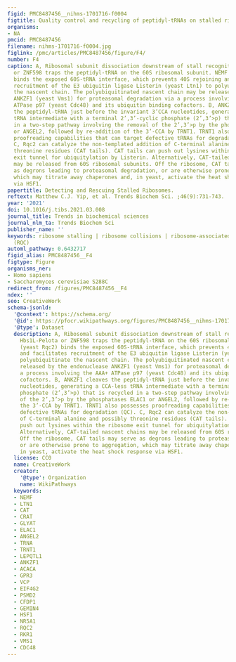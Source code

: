 ```yaml
---
figid: PMC8487456__nihms-1701716-f0004
figtitle: Quality control and recycling of peptidyl-tRNAs on stalled ribosomes
organisms:
- NA
pmcid: PMC8487456
filename: nihms-1701716-f0004.jpg
figlink: /pmc/articles/PMC8487456/figure/F4/
number: F4
caption: A, Ribosomal subunit dissociation downstream of stall recognition by Hbs1L-Pelota
  or ZNF598 traps the peptidyl-tRNA on the 60S ribosomal subunit. NEMF (yeast Rqc2)
  binds the exposed 60S-tRNA interface, which prevents 40S rejoining and facilitates
  recruitment of the E3 ubiquitin ligase Listerin (yeast Ltn1) to polyubiquitinate
  the nascent chain. The polyubiquitinated nascent chain may be released by the endonuclease
  ANKZF1 (yeast Vms1) for proteasomal degradation via a process involving the AAA+
  ATPase p97 (yeast Cdc48) and its ubiquitin binding cofactors. B, ANKZF1 cleaves
  the peptidyl-tRNA just before the invariant 3’CCA nucleotides, generating a CCA-less
  tRNA intermediate with a terminal 2’,3’-cyclic phosphate (2’,3’>p) that is recycled
  in a two-step pathway involving the removal of the 2’,3’>p by the phosphatases ELAC1
  or ANGEL2, followed by re-addition of the 3’-CCA by TRNT1. TRNT1 also possesses
  proofreading capabilities that can target defective tRNAs for degradation (QC).
  C, Rqc2 can catalyze the non-templated addition of C-terminal alanine and possibly
  threonine residues (CAT tails). CAT tails can push out lysines within the ribosome
  exit tunnel for ubiquitylation by Listerin. Alternatively, CAT-tailed nascent chains
  may be released from 60S ribosomal subunits. Off the ribosome, CAT tails may serve
  as degrons leading to proteasomal degradation, or are otherwise prone to aggregation,
  which may titrate away chaperones and, in yeast, activate the heat shock response
  via HSF1.
papertitle: Detecting and Rescuing Stalled Ribosomes.
reftext: Matthew C.J. Yip, et al. Trends Biochem Sci. ;46(9):731-743.
year: '2021'
doi: 10.1016/j.tibs.2021.03.008
journal_title: Trends in biochemical sciences
journal_nlm_ta: Trends Biochem Sci
publisher_name: ''
keywords: ribosome stalling | ribosome collisions | ribosome-associated quality control
  (RQC)
automl_pathway: 0.6432717
figid_alias: PMC8487456__F4
figtype: Figure
organisms_ner:
- Homo sapiens
- Saccharomyces cerevisiae S288C
redirect_from: /figures/PMC8487456__F4
ndex: ''
seo: CreativeWork
schema-jsonld:
  '@context': https://schema.org/
  '@id': https://pfocr.wikipathways.org/figures/PMC8487456__nihms-1701716-f0004.html
  '@type': Dataset
  description: A, Ribosomal subunit dissociation downstream of stall recognition by
    Hbs1L-Pelota or ZNF598 traps the peptidyl-tRNA on the 60S ribosomal subunit. NEMF
    (yeast Rqc2) binds the exposed 60S-tRNA interface, which prevents 40S rejoining
    and facilitates recruitment of the E3 ubiquitin ligase Listerin (yeast Ltn1) to
    polyubiquitinate the nascent chain. The polyubiquitinated nascent chain may be
    released by the endonuclease ANKZF1 (yeast Vms1) for proteasomal degradation via
    a process involving the AAA+ ATPase p97 (yeast Cdc48) and its ubiquitin binding
    cofactors. B, ANKZF1 cleaves the peptidyl-tRNA just before the invariant 3’CCA
    nucleotides, generating a CCA-less tRNA intermediate with a terminal 2’,3’-cyclic
    phosphate (2’,3’>p) that is recycled in a two-step pathway involving the removal
    of the 2’,3’>p by the phosphatases ELAC1 or ANGEL2, followed by re-addition of
    the 3’-CCA by TRNT1. TRNT1 also possesses proofreading capabilities that can target
    defective tRNAs for degradation (QC). C, Rqc2 can catalyze the non-templated addition
    of C-terminal alanine and possibly threonine residues (CAT tails). CAT tails can
    push out lysines within the ribosome exit tunnel for ubiquitylation by Listerin.
    Alternatively, CAT-tailed nascent chains may be released from 60S ribosomal subunits.
    Off the ribosome, CAT tails may serve as degrons leading to proteasomal degradation,
    or are otherwise prone to aggregation, which may titrate away chaperones and,
    in yeast, activate the heat shock response via HSF1.
  license: CC0
  name: CreativeWork
  creator:
    '@type': Organization
    name: WikiPathways
  keywords:
  - NEMF
  - LTN1
  - CAT
  - CRAT
  - GLYAT
  - ELAC1
  - ANGEL2
  - TRNA
  - TRNT1
  - LEPQTL1
  - ANKZF1
  - ACACA
  - GPR3
  - VCP
  - EIF4G2
  - PSMD2
  - CFDP1
  - GEMIN4
  - HSF1
  - NR5A1
  - RQC2
  - RKR1
  - VMS1
  - CDC48
---
```

